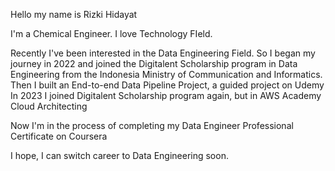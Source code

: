 Hello my name is Rizki Hidayat

I'm a Chemical Engineer. I love Technology FIeld.

Recently I've been interested in the Data Engineering Field.
So I began my journey in 2022 and joined the Digitalent Scholarship program in Data Engineering from the Indonesia Ministry of Communication and Informatics.
Then I built an End-to-end Data Pipeline Project, a guided project on Udemy
In 2023 I joined Digitalent Scholarship program again, but in AWS Academy Cloud Architecting

Now I'm in the process of completing my Data Engineer Professional Certificate on Coursera

I hope, I can switch career to Data Engineering soon.
